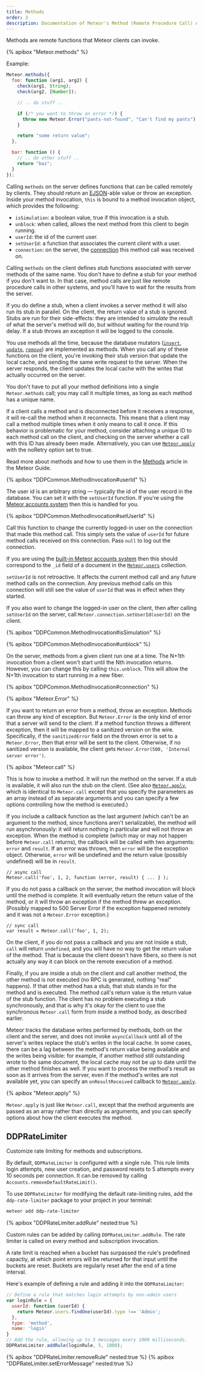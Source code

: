 ```yaml
---
title: Methods
order: 3
description: Documentation of Meteor's Method (Remote Procedure Call) API.
---
```


Methods are remote functions that Meteor clients can invoke.

{% apibox "Meteor.methods" %}

Example:

```js
Meteor.methods({
  foo: function (arg1, arg2) {
    check(arg1, String);
    check(arg2, [Number]);

    // .. do stuff ..

    if (/* you want to throw an error */) {
      throw new Meteor.Error("pants-not-found", "Can't find my pants");
    }

    return "some return value";
  },

  bar: function () {
    // .. do other stuff ..
    return "baz";
  }
});
```

Calling `methods` on the server defines functions that can be called remotely by
clients.  They should return an [EJSON](#ejson)-able value or throw an
exception.  Inside your method invocation, `this` is bound to a method
invocation object, which provides the following:

* `isSimulation`: a boolean value, true if this invocation is a stub.
* `unblock`: when called, allows the next method from this client to
begin running.
* `userId`: the id of the current user.
* `setUserId`: a function that associates the current client with a user.
* `connection`: on the server, the [connection](#meteor_onconnection) this method call was received on.

Calling `methods` on the client defines *stub* functions associated with
server methods of the same name.  You don't have to define a stub for
your method if you don't want to.  In that case, method calls are just
like remote procedure calls in other systems, and you'll have to wait
for the results from the server.

If you do define a stub, when a client invokes a server method it will
also run its stub in parallel.  On the client, the return value of a
stub is ignored.  Stubs are run for their side-effects: they are
intended to *simulate* the result of what the server's method will do,
but without waiting for the round trip delay.  If a stub throws an
exception it will be logged to the console.

You use methods all the time, because the database mutators
([`insert`](#insert), [`update`](#update), [`remove`](#remove)) are implemented
as methods. When you call any of these functions on the client, you're invoking
their stub version that update the local cache, and sending the same write
request to the server. When the server responds, the client updates the local
cache with the writes that actually occurred on the server.

You don't have to put all your method definitions into a single `Meteor.methods`
call; you may call it multiple times, as long as each method has a unique name.

If a client calls a method and is disconnected before it receives a response,
it will re-call the method when it reconnects. This means that a client may
call a method multiple times when it only means to call it once. If this
behavior is problematic for your method, consider attaching a unique ID
to each method call on the client, and checking on the server whether a call
with this ID has already been made.  Alternatively, you can use
[`Meteor.apply`](#meteor_apply) with the noRetry option set to true.

Read more about methods and how to use them in the [Methods](http://guide.meteor.com/methods.html) article in the Meteor Guide.

{% apibox "DDPCommon.MethodInvocation#userId" %}

The user id is an arbitrary string &mdash; typically the id of the user record
in the database. You can set it with the `setUserId` function. If you're using
the [Meteor accounts system](#accounts_api) then this is handled for you.

{% apibox "DDPCommon.MethodInvocation#setUserId" %}

Call this function to change the currently logged-in user on the
connection that made this method call. This simply sets the value of
`userId` for future method calls received on this connection. Pass
`null` to log out the connection.

If you are using the [built-in Meteor accounts system](#accounts_api) then this
should correspond to the `_id` field of a document in the
[`Meteor.users`](#meteor_users) collection.

`setUserId` is not retroactive. It affects the current method call and
any future method calls on the connection. Any previous method calls on
this connection will still see the value of `userId` that was in effect
when they started.

If you also want to change the logged-in user on the client, then after calling
`setUserId` on the server, call `Meteor.connection.setUserId(userId)` on the
client.

{% apibox "DDPCommon.MethodInvocation#isSimulation" %}

{% apibox "DDPCommon.MethodInvocation#unblock" %}

On the server, methods from a given client run one at a time. The N+1th
invocation from a client won't start until the Nth invocation
returns. However, you can change this by calling `this.unblock`. This
will allow the N+1th invocation to start running in a new fiber.

{% apibox "DDPCommon.MethodInvocation#connection" %}

{% apibox "Meteor.Error" %}

If you want to return an error from a method, throw an exception.  Methods can
throw any kind of exception.  But `Meteor.Error` is the only kind of error that
a server will send to the client. If a method function throws a different
exception, then it will be mapped to a sanitized version on the
wire. Specifically, if the `sanitizedError` field on the thrown error is set to
a `Meteor.Error`, then that error will be sent to the client. Otherwise, if no
sanitized version is available, the client gets
`Meteor.Error(500, 'Internal server error')`.

{% apibox "Meteor.call" %}

This is how to invoke a method.  It will run the method on the server.  If a
stub is available, it will also run the stub on the client.  (See also
[`Meteor.apply`](#meteor_apply), which is identical to `Meteor.call` except that
you specify the parameters as an array instead of as separate arguments and you
can specify a few options controlling how the method is executed.)

If you include a callback function as the last argument (which can't be
an argument to the method, since functions aren't serializable), the
method will run asynchronously: it will return nothing in particular and
will not throw an exception.  When the method is complete (which may or
may not happen before `Meteor.call` returns), the callback will be
called with two arguments: `error` and `result`. If an error was thrown,
then `error` will be the exception object.  Otherwise, `error` will be
undefined and the return value (possibly undefined) will be in `result`.

    // async call
    Meteor.call('foo', 1, 2, function (error, result) { ... } );

If you do not pass a callback on the server, the method invocation will
block until the method is complete.  It will eventually return the
return value of the method, or it will throw an exception if the method
threw an exception. (Possibly mapped to 500 Server Error if the
exception happened remotely and it was not a `Meteor.Error` exception.)

    // sync call
    var result = Meteor.call('foo', 1, 2);

On the client, if you do not pass a callback and you are not inside a
stub, `call` will return `undefined`, and you will have no way to get
the return value of the method. That is because the client doesn't have
fibers, so there is not actually any way it can block on the remote
execution of a method.

Finally, if you are inside a stub on the client and call another
method, the other method is not executed (no RPC is generated, nothing
"real" happens).  If that other method has a stub, that stub stands in
for the method and is executed. The method call's return value is the
return value of the stub function.  The client has no problem executing
a stub synchronously, and that is why it's okay for the client to use
the synchronous `Meteor.call` form from inside a method body, as
described earlier.

Meteor tracks the database writes performed by methods, both on the client and
the server, and does not invoke `asyncCallback` until all of the server's writes
replace the stub's writes in the local cache. In some cases, there can be a lag
between the method's return value being available and the writes being visible:
for example, if another method still outstanding wrote to the same document, the
local cache may not be up to date until the other method finishes as well. If
you want to process the method's result as soon as it arrives from the server,
even if the method's writes are not available yet, you can specify an
`onResultReceived` callback to [`Meteor.apply`](#meteor_apply).

{% apibox "Meteor.apply" %}

`Meteor.apply` is just like `Meteor.call`, except that the method arguments are
passed as an array rather than directly as arguments, and you can specify
options about how the client executes the method.

<h2 id="ddpratelimiter"><span>DDPRateLimiter</span></h2>

Customize rate limiting for methods and subscriptions.

By default, `DDPRateLimiter` is configured with a single rule. This rule
limits login attempts, new user creation, and password resets to 5 attempts
every 10 seconds per connection. It can be removed by calling
`Accounts.removeDefaultRateLimit()`.

To use `DDPRateLimiter` for modifying the default rate-limiting rules,
add the `ddp-rate-limiter` package to your project in your terminal:

```bash
meteor add ddp-rate-limiter
```

{% apibox "DDPRateLimiter.addRule" nested:true %}

Custom rules can be added by calling `DDPRateLimiter.addRule`. The rate
limiter is called on every method and subscription invocation.

A rate limit is reached when a bucket has surpassed the rule's predefined
capactiy, at which point errors will be returned for that input until the
buckets are reset. Buckets are regularly reset after the end of a time
interval.


Here's example of defining a rule and adding it into the `DDPRateLimiter`:
```javascript
// Define a rule that matches login attempts by non-admin users
var loginRule = {
  userId: function (userId) {
    return Meteor.users.findOne(userId).type !== 'Admin';
  },
  type: 'method',
  name: 'login'
}
// Add the rule, allowing up to 5 messages every 1000 milliseconds.
DDPRateLimiter.addRule(loginRule, 5, 1000);
```
{% apibox "DDPRateLimiter.removeRule" nested:true %}
{% apibox "DDPRateLimiter.setErrorMessage" nested:true %}

